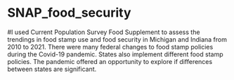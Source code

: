 # SNAP_food_security
#I used Current Population Survey Food Supplement to assess the trendings in food stamp use and food security in Michigan and Indiana from 2010 to 2021. There were many federal changes to food stamp policies during the Covid-19 pandemic. States also implement different food stamp policies. The pandemic offered an opportunity to explore if differences between states are significant.




